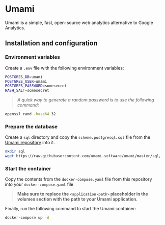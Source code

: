 # Umami

Umami is a simple, fast, open-source web analytics alternative to Google Analytics.

## Installation and configuration

### Environment variables

Create a `.env` file with the following environment variables:

```bash
POSTGRES_DB=umami
POSTGRES_USER=umami
POSTGRES_PASSWORD=somesecret
HASH_SALT=somesecret
```

> _A quick way to generate a random password is to use the following command:_

```bash
openssl rand -base64 32
```

### Prepare the database

Create a `sql` directory and copy the `scheme.postgresql.sql` file from the [Umami repository](https://github.com/umami-software/umami/blob/master/sql/schema.sql) into it.

```bash
mkdir sql
wget https://raw.githubusercontent.com/umami-software/umami/master/sql/schema.sql -O sql/schema.postgresql.sql
```

### Start the container

Copy the contents from the `docker-compose.yaml` file from this repository into your `docker-compose.yaml` file.

> **Make sure to replace the `<application-path>` placeholder in the volumes section with the path to your Umami application.**

Finally, run the following command to start the Umami container:

```bash
docker-compose up -d
```
